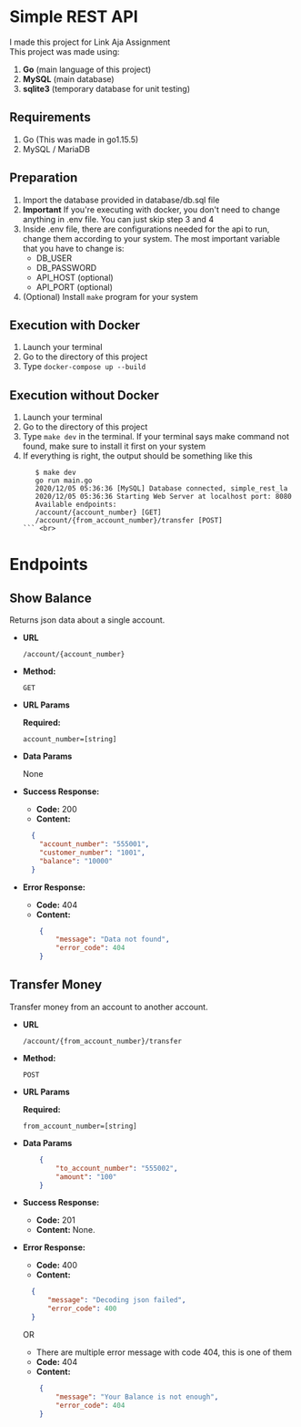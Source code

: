 # Simple REST API
I made this project for Link Aja Assignment<br>
This project was made using:
 1. <b>Go</b> (main language of this project)
 2. <b>MySQL</b> (main database)
 3. <b>sqlite3</b> (temporary database for unit testing)

## Requirements
 1. Go (This was made in go1.15.5)
 2. MySQL / MariaDB

## Preparation
 1. Import the database provided in database/db.sql file
 2. **Important** If you're executing with docker, you don't need to change anything in .env file. You can just skip step 3 and 4
 3. Inside .env file, there are configurations needed for the api to run,
  change them according to your system. The most important variable that 
  you have to change is:  
       - DB_USER
       - DB_PASSWORD
       - API_HOST (optional)
       - API_PORT (optional) 
 4. (Optional) Install ```make``` program for your system

## Execution with Docker
 1. Launch your terminal
 2. Go to the directory of this project
 3. Type ```docker-compose up --build```

## Execution without Docker
 1. Launch your terminal
 2. Go to the directory of this project
 3. Type ```make dev``` in the terminal. If your terminal says make command not found, 
 make sure to install it first on your system
 4. If everything is right, the output should be something like this
     ```
        $ make dev
        go run main.go
        2020/12/05 05:36:36 [MySQL] Database connected, simple_rest_la
        2020/12/05 05:36:36 Starting Web Server at localhost port: 8080
        Available endpoints:
        /account/{account_number} [GET]
        /account/{from_account_number}/transfer [POST]
     ``` <br>

# Endpoints
**Show Balance**
----
  Returns json data about a single account.

* **URL**

  `/account/{account_number}`

* **Method:**

  `GET`
  
*  **URL Params**

   **Required:**
 
   `account_number=[string]`

* **Data Params**

  None

* **Success Response:**
    * **Code:** 200 <br />
    * **Content:**
  ``` json
    {
      "account_number": "555001",
      "customer_number": "1001",
      "balance": "10000"
    }
  ```
 
* **Error Response:**
    * **Code:** 404 <br />
    * **Content:**
  ``` json
      {
          "message": "Data not found",
          "error_code": 404
      }
  ```
  
**Transfer Money**
----
  Transfer money from an account to another account.

* **URL**

  `/account/{from_account_number}/transfer`

* **Method:**

  `POST`
  
*  **URL Params**

   **Required:**
 
   `from_account_number=[string]`

* **Data Params**

  ``` json
      {
          "to_account_number": "555002",
          "amount": "100"
      }
    ```

* **Success Response:**
    * **Code:** 201 <br />
    * **Content:**
    None.
 
* **Error Response:**
    * **Code:** 400 <br />
    * **Content:**
    ``` json
      {
          "message": "Decoding json failed",
          "error_code": 400
      }
    ```
  OR
    * There are multiple error message with code 404, this is one of them
    * **Code:** 404 <br />
    * **Content:**
    ``` json
        {
            "message": "Your Balance is not enough",
            "error_code": 404
        }
    ```
